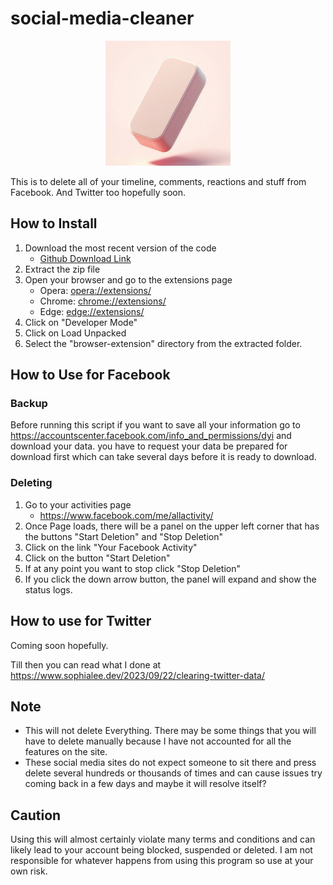 # social-media-cleaner

<center>
<img src="https://github.com/GeekGirl1024/social-media-cleaner/blob/main/browser-extention/eraser.png?raw=true" alt="Image of Eraser" width="200"/>
</center>

This is to delete all of your timeline, comments, reactions and stuff from Facebook. And Twitter too hopefully soon.

## How to Install
1. Download the most recent version of the code
    - [Github Download Link](https://github.com/GeekGirl1024/social-media-cleaner/archive/refs/heads/main.zip)
2. Extract the zip file
3. Open your browser and go to the extensions page
    - Opera: <a href="opera://extensions/">opera://extensions/</a>
    - Chrome: <a href="chrome://extensions/">chrome://extensions/</a>
    - Edge: <a href="edge://extensions/">edge://extensions/</a>
4. Click on "Developer Mode"
5. Click on Load Unpacked
6. Select the "browser-extension" directory from the extracted folder.

## How to Use for Facebook
### Backup
Before running this script if you want to save all your information go to https://accountscenter.facebook.com/info_and_permissions/dyi and download your data.
you have to request your data be prepared for download first which can take several days before it is ready to download.

### Deleting
1. Go to your activities page
    - https://www.facebook.com/me/allactivity/
2. Once Page loads, there will be a panel on the upper left corner that has the buttons "Start Deletion" and "Stop Deletion"
3. Click on the link "Your Facebook Activity"
4. Click on the button "Start Deletion"
5. If at any point you want to stop click "Stop Deletion"
6. If you click the down arrow button, the panel will expand and show the status logs.

## How to use for Twitter
Coming soon hopefully.

Till then you can read what I done at https://www.sophialee.dev/2023/09/22/clearing-twitter-data/

## Note
- This will not delete Everything. There may be some things that you will have to delete manually because I have not accounted for all the features on the site.
- These social media sites do not expect someone to sit there and press delete several hundreds or thousands of times and can cause issues try coming back in a few days and maybe it will resolve itself?

## Caution
Using this will almost certainly violate many terms and conditions and can likely lead to your account being blocked, suspended or deleted.
I am not responsible for whatever happens from using this program so use at your own risk.